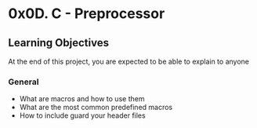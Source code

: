 # 0x0D. C - Preprocessor

## Learning Objectives

At the end of this project, you are expected to be able to explain to anyone

### General

-   What are macros and how to use them
-   What are the most common predefined macros
-   How to include guard your header files